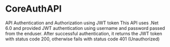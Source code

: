 # CoreAuthAPI
API Authentication and Authorization using JWT token
This API uses .Net 6.0 and provided JWT authentication using username and password passed from the enduser.
After successful authentication, it returns the JWT token with status code 200, otherwise fails with status code 401 (Unauthorized)
